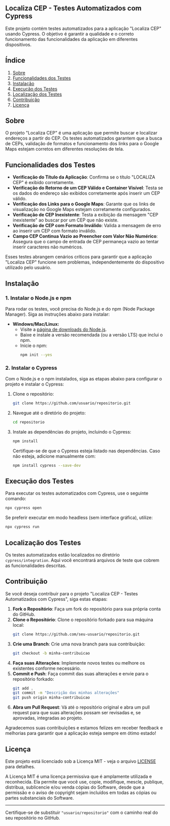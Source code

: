 ## Localiza CEP - Testes Automatizados com Cypress

Este projeto contém testes automatizados para a aplicação "Localiza CEP" usando Cypress. O objetivo é garantir a qualidade e o correto funcionamento das funcionalidades da aplicação em diferentes dispositivos.

## Índice

1. [Sobre](#sobre)
2. [Funcionalidades dos Testes](#funcionalidades-dos-testes)
3. [Instalação](#instalacao)
4. [Execução dos Testes](#execucao-dos-testes)
5. [Localização dos Testes](#localizacao-dos-testes)
6. [Contribuição](#contribuicao)
7. [Licença](#licenca)

## Sobre

O projeto "Localiza CEP" é uma aplicação que permite buscar e localizar endereços a partir do CEP. Os testes automatizados garantem que a busca de CEPs, validação de formatos e funcionamento dos links para o Google Maps estejam corretos em diferentes resoluções de tela.

## Funcionalidades dos Testes

- **Verificação do Título da Aplicação**: Confirma se o título "LOCALIZA CEP" é exibido corretamente.
- **Verificação do Retorno de um CEP Válido e Container Visível**: Testa se os dados do endereço são exibidos corretamente após inserir um CEP válido.
- **Verificação dos Links para o Google Maps**: Garante que os links de visualização no Google Maps estejam corretamente configurados.
- **Verificação de CEP Inexistente**: Testa a exibição da mensagem "CEP inexistente" ao buscar por um CEP que não existe.
- **Verificação de CEP com Formato Inválido**: Valida a mensagem de erro ao inserir um CEP com formato inválido.
- **Campo CEP Continua Vazio ao Preencher com Valor Não Numérico**: Assegura que o campo de entrada de CEP permaneça vazio ao tentar inserir caracteres não numéricos.

Esses testes abrangem cenários críticos para garantir que a aplicação "Localiza CEP" funcione sem problemas, independentemente do dispositivo utilizado pelo usuário.

## Instalação

### 1. Instalar o Node.js e npm

Para rodar os testes, você precisa do Node.js e do npm (Node Package Manager). Siga as instruções abaixo para instalar:

- **Windows/Mac/Linux:**
  - Visite a [página de downloads do Node.js](https://nodejs.org/).
  - Baixe e instale a versão recomendada (ou a versão LTS) que inclui o npm.
  - Inicie o npm:
    ```bash
    npm init --yes
    ```

### 2. Instalar o Cypress

Com o Node.js e o npm instalados, siga as etapas abaixo para configurar o projeto e instalar o Cypress:

1. Clone o repositório:
   ```bash
   git clone https://github.com/usuario/repositorio.git
   ```
2. Navegue até o diretório do projeto:
   ```bash
   cd repositorio
   ```
3. Instale as dependências do projeto, incluindo o Cypress:
   ```bash
   npm install
   ```

   Certifique-se de que o Cypress esteja listado nas dependências. Caso não esteja, adicione manualmente com:
   ```bash
   npm install cypress --save-dev
   ```

## Execução dos Testes

Para executar os testes automatizados com Cypress, use o seguinte comando:
```bash
npx cypress open
```

Se preferir executar em modo headless (sem interface gráfica), utilize:
```bash
npx cypress run
```

## Localização dos Testes

Os testes automatizados estão localizados no diretório `cypress/integration`. Aqui você encontrará arquivos de teste que cobrem as funcionalidades descritas.

## Contribuição

Se você deseja contribuir para o projeto "Localiza CEP - Testes Automatizados com Cypress", siga estas etapas:

1. **Fork o Repositório**: Faça um fork do repositório para sua própria conta do GitHub.
2. **Clone o Repositório**: Clone o repositório forkado para sua máquina local:
   ```bash
   git clone https://github.com/seu-usuario/repositorio.git
   ```
3. **Crie uma Branch**: Crie uma nova branch para sua contribuição:
   ```bash
   git checkout -b minha-contribuicao
   ```
4. **Faça suas Alterações**: Implemente novos testes ou melhore os existentes conforme necessário.
5. **Commit e Push**: Faça commit das suas alterações e envie para o repositório forkado:
   ```bash
   git add .
   git commit -m "Descrição das minhas alterações"
   git push origin minha-contribuicao
   ```
6. **Abra um Pull Request**: Vá até o repositório original e abra um pull request para que suas alterações possam ser revisadas e, se aprovadas, integradas ao projeto.

Agradecemos suas contribuições e estamos felizes em receber feedback e melhorias para garantir que a aplicação esteja sempre em ótimo estado!

## Licença

Este projeto está licenciado sob a Licença MIT - veja o arquivo [LICENSE](LICENSE) para detalhes.

A Licença MIT é uma licença permissiva que é amplamente utilizada e reconhecida. Ela permite que você use, copie, modifique, mescle, publique, distribua, sublicencie e/ou venda cópias do Software, desde que a permissão e o aviso de copyright sejam incluídos em todas as cópias ou partes substanciais do Software.

---

Certifique-se de substituir `"usuario/repositorio"` com o caminho real do seu repositório no GitHub.
